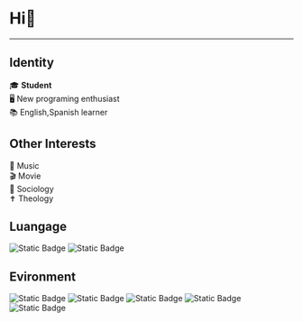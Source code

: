 # Hi👋 
***
## Identity
🎓 **Student**  
🖥️ New programing enthusiast  
📚 English,Spanish learner
## Other Interests
🎵 Music  
🎬 Movie  
📗 Sociology  
✝️ Theology
## Luangage
![Static Badge](https://img.shields.io/badge/Python-blue?style=flat-square&logo=Python&logoColor=white)
![Static Badge](https://img.shields.io/badge/Markdown-lightblue?style=flat-square&logo=Markdown&logoColor=black)  
## Evironment
![Static Badge](https://img.shields.io/badge/Windows-purple?style=flat-square&logo=Windows&logoColor=white)
![Static Badge](https://img.shields.io/badge/Visual%20Studio%20Code-orchid?style=flat-square&logo=Visual%20Studio%20Code&logoColor=white)
![Static Badge](https://img.shields.io/badge/GitHub-orchid?style=flat-square&logo=GitHub&logoColor=white)
![Static Badge](https://img.shields.io/badge/PowerShell-purple?style=flat-square&logo=PowerShell&logoColor=white)
![Static Badge](https://img.shields.io/badge/Git-orchid?style=flat-square&logo=Git&logoColor=white)
